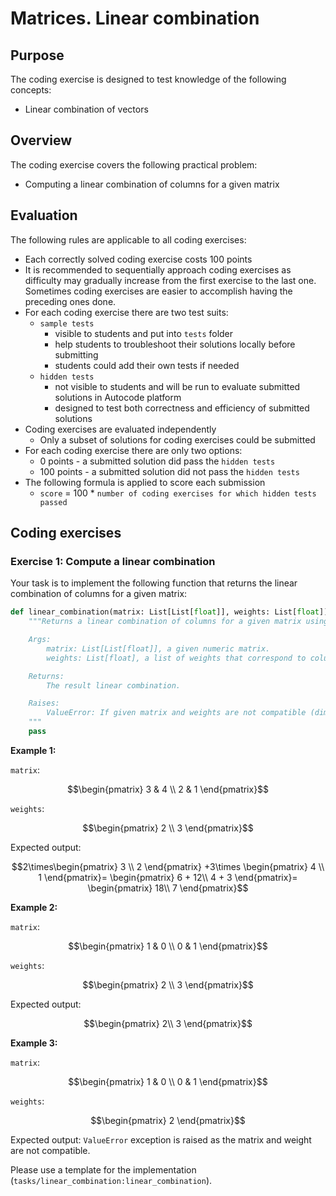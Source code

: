 # Matrices. Linear combination

## Purpose

The coding exercise is designed to test knowledge of the following concepts:

* Linear combination of vectors

## Overview

The coding exercise covers the following practical problem:
* Computing a linear combination of columns for a given matrix

## Evaluation

The following rules are applicable to all coding exercises:
* Each correctly solved coding exercise costs 100 points
* It is recommended to sequentially approach coding exercises as difficulty may gradually increase from the first exercise to the last one. Sometimes coding exercises are easier to accomplish having the preceding ones done.
* For each coding exercise there are two test suits:
  * `sample tests`
    * visible to students and put into `tests` folder
    * help students to troubleshoot their solutions locally before submitting
    * students could add their own tests if needed
  * `hidden tests`
    * not visible to students and will be run to evaluate submitted solutions in Autocode platform
    * designed to test both correctness and efficiency of submitted solutions
* Coding exercises are evaluated independently
  * Only a subset of solutions for coding exercises could be submitted
* For each coding exercise there are only two options:
    * 0 points - a submitted solution did pass the `hidden tests`
    * 100 points - a submitted solution did not pass the `hidden tests`
* The following formula is applied to score each submission
  * `score` = 100 * `number of coding exercises for which hidden tests passed`

## Coding exercises

### Exercise 1: Compute a linear combination

Your task is to implement the following function that returns the linear combination of columns for a given matrix:

```python
def linear_combination(matrix: List[List[float]], weights: List[float]) -> List[float]:
    """Returns a linear combination of columns for a given matrix using a list of corresponding weights.

    Args:
        matrix: List[List[float]], a given numeric matrix.
        weights: List[float], a list of weights that correspond to columns

    Returns:
        The result linear combination.

    Raises:
        ValueError: If given matrix and weights are not compatible (dimensionalities don't match).
    """
    pass
```

**Example 1:**

`matrix`:
```math
\begin{pmatrix}
   3 & 4 \\
   2 & 1
\end{pmatrix}
```

`weights`:
```math
\begin{pmatrix}
   2 \\
   3 
\end{pmatrix}
```

Expected output: 

```math
2\times\begin{pmatrix}
   3 \\
   2 
\end{pmatrix}
+3\times
\begin{pmatrix}
   4 \\
   1 
\end{pmatrix}=
\begin{pmatrix}
   6 + 12\\
   4 + 3
\end{pmatrix}=
\begin{pmatrix}
   18\\
   7
\end{pmatrix}
```

**Example 2:**

`matrix`:
```math
\begin{pmatrix}
   1 & 0 \\
   0 & 1
\end{pmatrix}
```

`weights`:
```math
\begin{pmatrix}
   2 \\
   3 
\end{pmatrix}
```

Expected output: 

```math
\begin{pmatrix}
   2\\
   3
\end{pmatrix}
```

**Example 3:**

`matrix`:
```math
\begin{pmatrix}
   1 & 0 \\
   0 & 1
\end{pmatrix}
```

`weights`:
```math
\begin{pmatrix}
   2
\end{pmatrix}
```

Expected output: `ValueError` exception is raised as the matrix and weight are not compatible.

Please use a template for the implementation (`tasks/linear_combination:linear_combination`).
